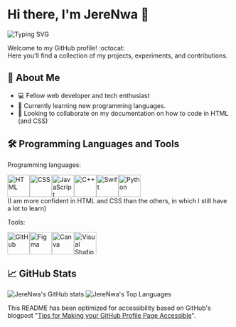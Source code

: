 # Hi there, I'm JereNwa 👋

![Typing SVG](https://readme-typing-svg.demolab.com?font=system-ui&pause=1000&color=000000&width=435&lines=Your+average+young+developer+%F0%9F%92%BB)

Welcome to my GitHub profile! :octocat:<br/>
Here you'll find a collection of my projects, experiments, and contributions.

## 🚀 About Me

- 💻 Fellow web developer and tech enthusiast
- 🌱 Currently learning new programming languages.
- 👯 Looking to collaborate on my documentation on how to code in HTML (and CSS)

## 🛠️ Programming Languages and Tools
Programming languages:

<img src="https://cdn.jsdelivr.net/gh/devicons/devicon@latest/icons/html5/html5-original-wordmark.svg" height=50 width=50 alt="HTML"/><img src="https://cdn.jsdelivr.net/gh/devicons/devicon@latest/icons/css3/css3-original-wordmark.svg" height=50 width=50 alt="CSS"/><img src="https://cdn.jsdelivr.net/gh/devicons/devicon@latest/icons/javascript/javascript-original.svg" height=50 width=50 alt="JavaScript"/><img src="https://cdn.jsdelivr.net/gh/devicons/devicon@latest/icons/cplusplus/cplusplus-original.svg" height=50 width=50 alt="C++"/><img src="https://cdn.jsdelivr.net/gh/devicons/devicon@latest/icons/swift/swift-original.svg" height=50 width=50 alt="Swift"/><img src="https://cdn.jsdelivr.net/gh/devicons/devicon@latest/icons/python/python-original.svg" height=50 width=50 alt="Python"/><br/>
(I am more confident in HTML and CSS than the others, in which I still have a lot to learn)
          
          

Tools:

<img src="https://cdn.jsdelivr.net/gh/devicons/devicon@latest/icons/github/github-original.svg" height=50 width=50 alt="GitHub"/><img src="https://cdn.jsdelivr.net/gh/devicons/devicon@latest/icons/figma/figma-original.svg" height=50 width=50 alt="Figma"/><img src="https://cdn.jsdelivr.net/gh/devicons/devicon@latest/icons/canva/canva-original.svg" height=50 width=50 alt="Canva"/><img src="https://cdn.jsdelivr.net/gh/devicons/devicon@latest/icons/vscode/vscode-original.svg" height=50 width=50 alt="Visual Studio Code"/>

## 📈 GitHub Stats

![JereNwa's GitHub stats](https://github-readme-stats.vercel.app/api?username=JereNwa&show_icons=true&theme=default) 
![JereNwa's Top Languages](https://github-readme-stats.vercel.app/api/top-langs/?username=JereNwa&show_icons=true&theme=default) 


This README has been optimized for accessibility based on GitHub's blogpost "[Tips for Making your GitHub Profile Page Accessible](https://github.blog/2023-10-26-5-tips-for-making-your-github-profile-page-accessible)".

<!--
**JereNwa/JereNwa** is a ✨ _special_ ✨ repository because its `README.md` (this file) appears on your GitHub profile.

Here are some ideas to get you started:

- 🔭 I’m currently working on ...
- 🌱 I’m currently learning ...
- 👯 I’m looking to collaborate on ...
- 🤔 I’m looking for help with ...
- 💬 Ask me about ...
- 📫 How to reach me: ...
- 😄 Pronouns: ...
- ⚡ Fun fact: ...
-->

